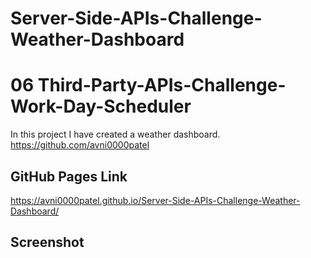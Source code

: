 # Server-Side-APIs-Challenge-Weather-Dashboard
# 06 Third-Party-APIs-Challenge-Work-Day-Scheduler
In this project I have created a weather dashboard.
https://github.com/avni0000patel
## GitHub Pages Link
https://avni0000patel.github.io/Server-Side-APIs-Challenge-Weather-Dashboard/
## Screenshot
